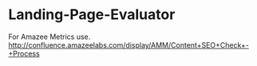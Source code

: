 Landing-Page-Evaluator
======================
For Amazee Metrics use.
http://confluence.amazeelabs.com/display/AMM/Content+SEO+Check+-+Process
